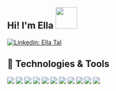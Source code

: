 ## Hi! I'm Ella <img src="https://media.giphy.com/media/mGcNjsfWAjY5AEZNw6/giphy.gif" width="50">

[![Linkedin: Ella Tal](https://img.shields.io/badge/-EllaTal-blue?style=flat-square&logo=Linkedin&logoColor=white&link=https://www.linkedin.com/in/ella-tal-b37b53204/)](https://www.linkedin.com/in/ella-tal-b37b53204/)

## 🔧 Technologies & Tools

![](https://img.shields.io/badge/Code-JavaScript-informational?style=flat&logo=javascript&logoColor=white&color=019875)
![](https://img.shields.io/badge/Code-React-informational?style=flat&logo=react&logoColor=white&color=019875)
![](https://img.shields.io/badge/Code-Angular-informational?style=flat&logo=Angular&logoColor=white&color=019875)
![](https://img.shields.io/badge/Code-CSS3-informational?style=flat&logo=css3&logoColor=white&color=019875)
![](https://img.shields.io/badge/Code-SASS-informational?style=flat&logo=Sass&logoColor=white&color=019875)
![](https://img.shields.io/badge/Code-HTML5-informational?style=flat&logo=html5&logoColor=white&color=019875)
![](https://img.shields.io/badge/Tools-MongoDB-informational?style=flat&logo=MongoDB&logoColor=white&color=019875)
![](https://img.shields.io/badge/Tools-Firebase-informational?style=flat&logo=firebase&logoColor=white&color=019875)
![](https://img.shields.io/badge/Editor-VS_Code-informational?style=flat&logo=visual-studio-code&logoColor=white&color=019875)
![](https://img.shields.io/badge/Code-TypeScript-informational?style=flat&logo=typescript&logoColor=white&color=019875)
![](https://img.shields.io/badge/Code-Next-informational?style=flat&logo=next.js&logoColor=white&color=019875)
